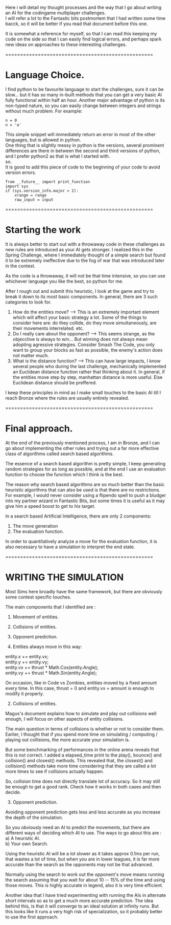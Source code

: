 Here i will detail my thought processes and the way that I go about writing an AI for the codingame multiplayer challenges.  
I will refer a lot to the Fantastic bits postmortem that I had written some time bacck, so it will be better if you read that document before this one.  
  
It is somewhat a reference for myself, so that I can read this keeping my code on the side so that I can easily find logical errors, and perhaps spark new ideas on approaches to these interesting challenges.  
  
==================================================  
  
Language Choice. 
==================================================  
  
I find python to be favourite language to start the challenges, sure it can be slow... but it has so many in-built methods that you can get a very basic AI fully functional within half an hour. Another major advantage of python is its non-typed nature, so you can easily change between integers and strings without much problem. For example:  
```
n = 0
n = 'a'
``` 
This simple snippet will immediately return an error in most of the other languages,  but is allowed in python.  
One thing that is slightly messy in python is the versions, several prominent differences are there in between the second and third versions of python, and I prefer python2 as that is what I started with.  
so.  
It is good to add this piece of code to the beginning of your code to avoid version errors. 
```
from __future__ import print_function  
import sys  
if (sys.version_info.major > 2):  
    xrange = range  
    raw_input = input  
```
==================================================  
  
Starting the work
==================================================  
  
It is always better to start out with a throwaway code in these challenges as new rules are introduced as your AI gets stronger. I realized this in the Spring Challenge, where I immediately thought of a simple search but found it to be extremely ineffective due to the fog of war that was introduced later in the contest.  
  
As the code is a throwaway, it will not be that time intensive, so you can use whichever language you like the best, so python for me.  
  
After I rough out and submit this heuristic, I look at the game and try to break it down to its most basic components. In general, there are 3 such categories to look for.  
1) How do the entities move? --> This is an extremely important element which will affect your basic strategy a lot. Some of the things to consider here are: do they collide, do they move simultaneously, are their movements interrelated. etc.  
2) Do I really care about the opponent? --> This seems strange, as the objecctive is always to win... But winning does not always mean adopting agressive strategies. Consider Smash The Code, you only want to group your blocks as fast as possible, the enemy's action does not matter much.  
3) What is the distance function? --> This can have large impacts, I know several people who during the last challenge, mechanically implemented an Euclidean distance function rather that thinking about it. In general, if the entities move step by step, manhattan distance is more useful. Else Euclidean distance should be preffered.  
  
I keep these principles in mind as I make small touches to the basic AI till I reach Bronze where the rules are usually entirely revealed.  
  
==================================================  
  
Final approach. 
==================================================   
  
At the end of the previously mentioned process, I am in Bronze, and I can go about implementing the other rules and trying out a far more effective class of algorithms called search based algorithms.  
  
The essence of a search based algorithm is pretty simple, I keep generating random strategies for as long as possible, and at the end I use an evaluation function to choose the function which I think is the best.  
  
The reason why search based algorithms are so much better than the basic heuristic algorithms that can also be used is that there are no restrictions. For example, I would never consider using a flipendo spell to push a bludger into my partner wizard in Fantastic Bits, but some times it is useful as it may give him a speed boost to get to his target.  
  
In a search based Artificial Intelligence, there are only 2 components:
1) The move generation  
2) The evaluation function.  
  
In order to quantitatively analyze a move for the evaluation function, it is also necessary to have a simulation to interpret the end state.  
  
==================================================   
  
WRITING THE SIMULATION  
==================================================  
  
Most Sims here broadly have the same framework, but there are obviously some contest specific touches.  
  
The main components that I identified are :  
1) Movement of entities.  
2) Collisions of entities.  
3) Opponent prediction.  
  
1) Entities always move in this way:  
  
entity.x += entity.vx;  
entity.y += entity.vy;   
entity.vx += thrust * Math.Cos(entity.Angle);  
entity.vy += thrust * Math.Sin(entity.Angle);  
   
On occasion, like in Code vs Zombies, entities moved by a fixed amount every time. In this case, thrust = 0 and entity.vx = amount is enough to modify it properly.  
  
2) Collisions of entities.  
  
Magus's document explains how to simulate and play out collisions well enough, I will focus on other aspects of entity collisions.  
  
The main question in terms of collisions is whether or not to consider them. Earlier, I thought that if you spend more time on simulating / computing / playing out collisions, the more accurate your simulation is.  
  
But some benchmarking of performances in the online arena reveals that this is not correct. I added a elapsed_time print to the play(), bounce() and collision() and closest() methods. This revealed that, the closest() and collision() methods take more time considering that they are called a lot more times to see if collisions actually happen.  
  
So, collision time does not directly translate lot of accuracy. So it may still be enough to get a good rank. Check how it works in both cases and then decide.  
   
3) Opponent prediction.  
  
Avoiding opponent prediction gets less and less accurate as you increase the depth of the simulation.  
  
So you obviously need an AI to predict the movements, but there are different ways of deciding which AI to use. The ways to go about this are :   
a) A heuristic AI.  
b) Your own Search.  
  
Using the heuristic AI will be a lot slower as it takes approx 0.1ms per run, that wastes a lot of time, but when you are in lower leagues, it is far more accurate than the search as the opponents may not be that advanced.  
  
Normally using the search to work out the opponent's move means running the search assuming that you wait for about 10 -- 15% of the time and using those moves. This is highly accurate in legend, also it is very time efficient.  
   
Another idea that I have tried experimenting with running the AIs in alternate short intervals so as to get a much more accurate prediction. The idea behind this, is that it will converge to an ideal solution at infinity runs. But this looks like it runs a very high risk of specialization, so it probably better to use the first approach.  
  














